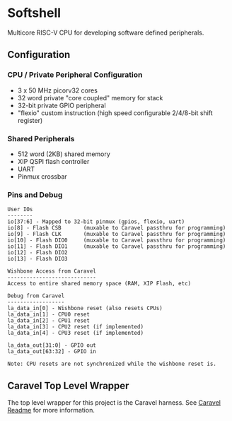 # Softshell

Multicore RISC-V CPU for developing software defined peripherals.

## Configuration

### CPU / Private Peripheral Configuration
- 3 x 50 MHz picorv32 cores
- 32 word private "core coupled" memory for stack
- 32-bit private GPIO peripheral
- "flexio" custom instruction (high speed configurable 2/4/8-bit shift register)

### Shared Peripherals
- 512 word (2KB) shared memory
- XIP QSPI flash controller
- UART
- Pinmux crossbar

### Pins and Debug

```
User IOs
--------
io[37:6] - Mapped to 32-bit pinmux (gpios, flexio, uart)
io[8] - Flash CSB       (muxable to Caravel passthru for programming)
io[9] - Flash CLK       (muxable to Caravel passthru for programming)
io[10] - Flash DIO0     (muxable to Caravel passthru for programming)
io[11] - Flash DIO1     (muxable to Caravel passthru for programming)
io[12] - Flash DIO2
io[13] - Flash DIO3

Wishbone Access from Caravel
----------------------------
Access to entire shared memory space (RAM, XIP Flash, etc)

Debug from Caravel
------------------
la_data_in[0] - Wishbone reset (also resets CPUs)
la_data_in[1] - CPU0 reset
la_data_in[2] - CPU1 reset
la_data_in[3] - CPU2 reset (if implemented)
la_data_in[4] - CPU3 reset (if implemented)

la_data_out[31:0] - GPIO out
la_data_out[63:32] - GPIO in

Note: CPU resets are not synchronized while the wishbone reset is.
```

## Caravel Top Level Wrapper

The top level wrapper for this project is the Caravel harness.  See
[Caravel Readme](README_caravel.md) for more information.
